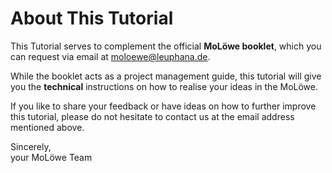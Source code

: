 # About This Tutorial

This Tutorial serves to complement the official **MoLöwe booklet**, which you can request via email at 
moloewe@leuphana.de.

While the booklet acts as a project management guide, this tutorial will give you the **technical** instructions on how to
realise your ideas in the MoLöwe.

If you like to share your feedback or have ideas on how to further improve this tutorial, please do not hesitate to 
contact us at the email address mentioned above.

Sincerely, <br />your MoLöwe Team